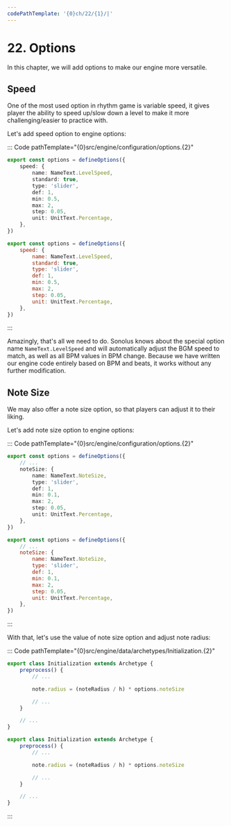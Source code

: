 ```yaml
---
codePathTemplate: '{0}ch/22/{1}/|'
---
```


# 22. Options

In this chapter, we will add options to make our engine more versatile.

## Speed

One of the most used option in rhythm game is variable speed, it gives player the ability to speed up/slow down a level to make it more challenging/easier to practice with.

Let's add speed option to engine options:

::: Code pathTemplate="{0}src/engine/configuration/options.{2}"

```ts
export const options = defineOptions({
    speed: {
        name: NameText.LevelSpeed,
        standard: true,
        type: 'slider',
        def: 1,
        min: 0.5,
        max: 2,
        step: 0.05,
        unit: UnitText.Percentage,
    },
})
```

```js
export const options = defineOptions({
    speed: {
        name: NameText.LevelSpeed,
        standard: true,
        type: 'slider',
        def: 1,
        min: 0.5,
        max: 2,
        step: 0.05,
        unit: UnitText.Percentage,
    },
})
```

:::

Amazingly, that's all we need to do. Sonolus knows about the special option name `NameText.LevelSpeed` and will automatically adjust the BGM speed to match, as well as all BPM values in BPM change. Because we have written our engine code entirely based on BPM and beats, it works without any further modification.

## Note Size

We may also offer a note size option, so that players can adjust it to their liking.

Let's add note size option to engine options:

::: Code pathTemplate="{0}src/engine/configuration/options.{2}"

```ts
export const options = defineOptions({
    // ...
    noteSize: {
        name: NameText.NoteSize,
        type: 'slider',
        def: 1,
        min: 0.1,
        max: 2,
        step: 0.05,
        unit: UnitText.Percentage,
    },
})
```

```js
export const options = defineOptions({
    // ...
    noteSize: {
        name: NameText.NoteSize,
        type: 'slider',
        def: 1,
        min: 0.1,
        max: 2,
        step: 0.05,
        unit: UnitText.Percentage,
    },
})
```

:::

With that, let's use the value of note size option and adjust note radius:

::: Code pathTemplate="{0}src/engine/data/archetypes/Initialization.{2}"

```ts
export class Initialization extends Archetype {
    preprocess() {
        // ...

        note.radius = (noteRadius / h) * options.noteSize

        // ...
    }

    // ...
}
```

```js
export class Initialization extends Archetype {
    preprocess() {
        // ...

        note.radius = (noteRadius / h) * options.noteSize

        // ...
    }

    // ...
}
```

:::
